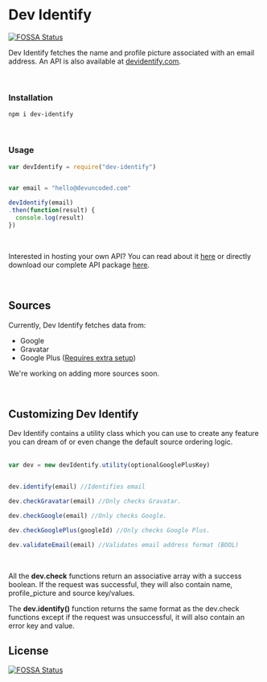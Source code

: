 # Dev Identify
[![FOSSA Status](https://app.fossa.io/api/projects/git%2Bgithub.com%2FSociallyDev%2Fdev-identify.svg?type=shield)](https://app.fossa.io/projects/git%2Bgithub.com%2FSociallyDev%2Fdev-identify?ref=badge_shield)

Dev Identify fetches the name and profile picture associated with an email address. An API is also available at [devidentify.com](https://devidentify.com).

<br />

### Installation

    npm i dev-identify

<br />    

### Usage

   ```javascript
   var devIdentify = require("dev-identify")


   var email = "hello@devuncoded.com"

   devIdentify(email)
   .then(function(result) {
     console.log(result)
   })
```
<br />

Interested in hosting your own API? You can read about it [here](https://github.com/SociallyDev/dev-identify/wiki/Replicating-The-Whole-Dev-Identify-API) or directly download our complete API package [here](https://github.com/SociallyDev/dev-identify/releases).

<br />

## Sources
Currently, Dev Identify fetches data from:

 - Google
 - Gravatar
 - Google Plus ([Requires extra setup](https://github.com/SociallyDev/dev-identify/wiki/Configuring-Google-Plus))

We're working on adding more sources soon.


<br />

## Customizing Dev Identify

Dev Identify contains a utility class which you can use to create any feature you can dream of or even change the default source ordering logic.
<br /><br />

```javascript
var dev = new devIdentify.utility(optionalGooglePlusKey)


dev.identify(email) //Identifies email

dev.checkGravatar(email) //Only checks Gravatar.

dev.checkGoogle(email) //Only checks Google.

dev.checkGooglePlus(googleId) //Only checks Google Plus.

dev.validateEmail(email) //Validates email address format (BOOL)
```

 <br />   

 All the **dev.check** functions return an associative array with a success boolean.
 If the request was successful, they will also contain name, profile_picture and source key/values.
 <br />

 The **dev.identify()** function returns the same format as the dev.check functions except if the request was unsuccessful, it will also contain an error key and value.


## License
[![FOSSA Status](https://app.fossa.io/api/projects/git%2Bgithub.com%2FSociallyDev%2Fdev-identify.svg?type=large)](https://app.fossa.io/projects/git%2Bgithub.com%2FSociallyDev%2Fdev-identify?ref=badge_large)